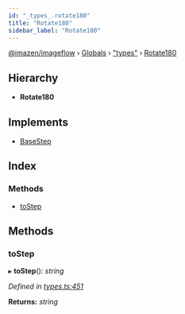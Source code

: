 ```yaml
---
id: "_types_.rotate180"
title: "Rotate180"
sidebar_label: "Rotate180"
---
```


[@imazen/imageflow](../index.md) › [Globals](../globals.md) › ["types"](../modules/_types_.md) › [Rotate180](_types_.rotate180.md)

## Hierarchy

* **Rotate180**

## Implements

* [BaseStep](_types_.basestep.md)

## Index

### Methods

* [toStep](_types_.rotate180.md#tostep)

## Methods

###  toStep

▸ **toStep**(): *string*

*Defined in [types.ts:451](https://github.com/imazen/imageflow-node/blob/8d7450b/lib/types.ts#L451)*

**Returns:** *string*
